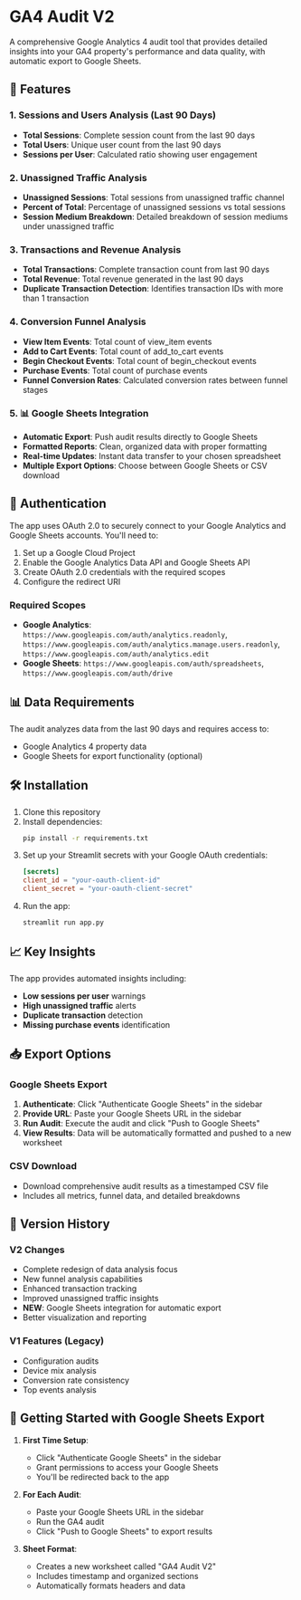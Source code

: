 # GA4 Audit V2

A comprehensive Google Analytics 4 audit tool that provides detailed insights into your GA4 property's performance and data quality, with automatic export to Google Sheets.

## 🚀 Features

### 1. Sessions and Users Analysis (Last 90 Days)
- **Total Sessions**: Complete session count from the last 90 days
- **Total Users**: Unique user count from the last 90 days  
- **Sessions per User**: Calculated ratio showing user engagement

### 2. Unassigned Traffic Analysis
- **Unassigned Sessions**: Total sessions from unassigned traffic channel
- **Percent of Total**: Percentage of unassigned sessions vs total sessions
- **Session Medium Breakdown**: Detailed breakdown of session mediums under unassigned traffic

### 3. Transactions and Revenue Analysis
- **Total Transactions**: Complete transaction count from last 90 days
- **Total Revenue**: Total revenue generated in the last 90 days
- **Duplicate Transaction Detection**: Identifies transaction IDs with more than 1 transaction

### 4. Conversion Funnel Analysis
- **View Item Events**: Total count of view_item events
- **Add to Cart Events**: Total count of add_to_cart events
- **Begin Checkout Events**: Total count of begin_checkout events
- **Purchase Events**: Total count of purchase events
- **Funnel Conversion Rates**: Calculated conversion rates between funnel stages

### 5. 📊 Google Sheets Integration
- **Automatic Export**: Push audit results directly to Google Sheets
- **Formatted Reports**: Clean, organized data with proper formatting
- **Real-time Updates**: Instant data transfer to your chosen spreadsheet
- **Multiple Export Options**: Choose between Google Sheets or CSV download

## 🔐 Authentication

The app uses OAuth 2.0 to securely connect to your Google Analytics and Google Sheets accounts. You'll need to:

1. Set up a Google Cloud Project
2. Enable the Google Analytics Data API and Google Sheets API
3. Create OAuth 2.0 credentials with the required scopes
4. Configure the redirect URI

### Required Scopes
- **Google Analytics**: `https://www.googleapis.com/auth/analytics.readonly`, `https://www.googleapis.com/auth/analytics.manage.users.readonly`, `https://www.googleapis.com/auth/analytics.edit`
- **Google Sheets**: `https://www.googleapis.com/auth/spreadsheets`, `https://www.googleapis.com/auth/drive`

## 📊 Data Requirements

The audit analyzes data from the last 90 days and requires access to:
- Google Analytics 4 property data
- Google Sheets for export functionality (optional)

## 🛠️ Installation

1. Clone this repository
2. Install dependencies:
   ```bash
   pip install -r requirements.txt
   ```
3. Set up your Streamlit secrets with your Google OAuth credentials:
   ```toml
   [secrets]
   client_id = "your-oauth-client-id"
   client_secret = "your-oauth-client-secret"
   ```
4. Run the app:
   ```bash
   streamlit run app.py
   ```

## 📈 Key Insights

The app provides automated insights including:
- **Low sessions per user** warnings
- **High unassigned traffic** alerts
- **Duplicate transaction** detection
- **Missing purchase events** identification

## 📥 Export Options

### Google Sheets Export
1. **Authenticate**: Click "Authenticate Google Sheets" in the sidebar
2. **Provide URL**: Paste your Google Sheets URL in the sidebar
3. **Run Audit**: Execute the audit and click "Push to Google Sheets"
4. **View Results**: Data will be automatically formatted and pushed to a new worksheet

### CSV Download
- Download comprehensive audit results as a timestamped CSV file
- Includes all metrics, funnel data, and detailed breakdowns

## 🔄 Version History

### V2 Changes
- Complete redesign of data analysis focus
- New funnel analysis capabilities
- Enhanced transaction tracking
- Improved unassigned traffic insights
- **NEW**: Google Sheets integration for automatic export
- Better visualization and reporting

### V1 Features (Legacy)
- Configuration audits
- Device mix analysis
- Conversion rate consistency
- Top events analysis

## 🚀 Getting Started with Google Sheets Export

1. **First Time Setup**:
   - Click "Authenticate Google Sheets" in the sidebar
   - Grant permissions to access your Google Sheets
   - You'll be redirected back to the app

2. **For Each Audit**:
   - Paste your Google Sheets URL in the sidebar
   - Run the GA4 audit
   - Click "Push to Google Sheets" to export results

3. **Sheet Format**:
   - Creates a new worksheet called "GA4 Audit V2"
   - Includes timestamp and organized sections
   - Automatically formats headers and data